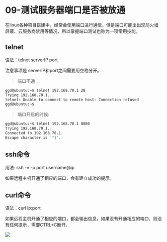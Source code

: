 # 09-测试服务器端口是否被放通

在linux各种项目搭建中，经常会使用端口进行通信，但是端口可能出出现防火墙屏蔽、云服务商禁用等情况，所以掌握端口测试也称为一项常用技能。

## telnet

语法：telnet serverIP port

注意事项是 serverIP和port之间需要用空格分开。

>端口不通：
```bash
ggd@ubuntu:~$ telnet 192.168.70.1 20
Trying 192.168.70.1...
telnet: Unable to connect to remote host: Connection refused
ggd@ubuntu:~$ 
```

>端口开启的时候:
```bash
ggd@ubuntu:~$ telnet 192.168.70.1 8080
Trying 192.168.70.1...
Connected to 192.168.70.1.
Escape character is '^]'.
```
## ssh命令

用法: ssh -v -p port username@ip

如果远程主机开通了相应的端口，会有建立成功的提示。

## curl命令

语法：curl ip:port

如果远程主机开通了相应的端口，都会输出信息，如果没有开通相应的端口，则没有任何提示，需要CTRL+C断开。

![](/images/linux_port_01.png)
